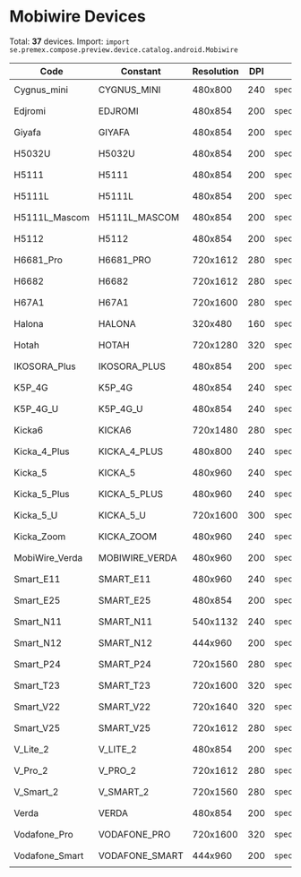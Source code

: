 # Mobiwire Devices

Total: **37** devices. Import: `import se.premex.compose.preview.device.catalog.android.Mobiwire`

| Code | Constant | Resolution | DPI | Compose Spec | Preview Usage |
|------|----------|------------|-----|-------------|---------------|
| Cygnus_mini | CYGNUS_MINI | 480x800 | 240 | `spec:width=480px,height=800px,dpi=240` | `@Preview(device = Mobiwire.CYGNUS_MINI)` |
| Edjromi | EDJROMI | 480x854 | 200 | `spec:width=480px,height=854px,dpi=200` | `@Preview(device = Mobiwire.EDJROMI)` |
| Giyafa | GIYAFA | 480x854 | 200 | `spec:width=480px,height=854px,dpi=200` | `@Preview(device = Mobiwire.GIYAFA)` |
| H5032U | H5032U | 480x854 | 200 | `spec:width=480px,height=854px,dpi=200` | `@Preview(device = Mobiwire.H5032U)` |
| H5111 | H5111 | 480x854 | 200 | `spec:width=480px,height=854px,dpi=200` | `@Preview(device = Mobiwire.H5111)` |
| H5111L | H5111L | 480x854 | 200 | `spec:width=480px,height=854px,dpi=200` | `@Preview(device = Mobiwire.H5111L)` |
| H5111L_Mascom | H5111L_MASCOM | 480x854 | 200 | `spec:width=480px,height=854px,dpi=200` | `@Preview(device = Mobiwire.H5111L_MASCOM)` |
| H5112 | H5112 | 480x854 | 200 | `spec:width=480px,height=854px,dpi=200` | `@Preview(device = Mobiwire.H5112)` |
| H6681_Pro | H6681_PRO | 720x1612 | 280 | `spec:width=720px,height=1612px,dpi=280` | `@Preview(device = Mobiwire.H6681_PRO)` |
| H6682 | H6682 | 720x1612 | 280 | `spec:width=720px,height=1612px,dpi=280` | `@Preview(device = Mobiwire.H6682)` |
| H67A1 | H67A1 | 720x1600 | 280 | `spec:width=720px,height=1600px,dpi=280` | `@Preview(device = Mobiwire.H67A1)` |
| Halona | HALONA | 320x480 | 160 | `spec:width=320px,height=480px,dpi=160` | `@Preview(device = Mobiwire.HALONA)` |
| Hotah | HOTAH | 720x1280 | 320 | `spec:width=720px,height=1280px,dpi=320` | `@Preview(device = Mobiwire.HOTAH)` |
| IKOSORA_Plus | IKOSORA_PLUS | 480x854 | 200 | `spec:width=480px,height=854px,dpi=200` | `@Preview(device = Mobiwire.IKOSORA_PLUS)` |
| K5P_4G | K5P_4G | 480x854 | 240 | `spec:width=480px,height=854px,dpi=240` | `@Preview(device = Mobiwire.K5P_4G)` |
| K5P_4G_U | K5P_4G_U | 480x854 | 240 | `spec:width=480px,height=854px,dpi=240` | `@Preview(device = Mobiwire.K5P_4G_U)` |
| Kicka6 | KICKA6 | 720x1480 | 280 | `spec:width=720px,height=1480px,dpi=280` | `@Preview(device = Mobiwire.KICKA6)` |
| Kicka_4_Plus | KICKA_4_PLUS | 480x800 | 240 | `spec:width=480px,height=800px,dpi=240` | `@Preview(device = Mobiwire.KICKA_4_PLUS)` |
| Kicka_5 | KICKA_5 | 480x960 | 240 | `spec:width=480px,height=960px,dpi=240` | `@Preview(device = Mobiwire.KICKA_5)` |
| Kicka_5_Plus | KICKA_5_PLUS | 480x960 | 240 | `spec:width=480px,height=960px,dpi=240` | `@Preview(device = Mobiwire.KICKA_5_PLUS)` |
| Kicka_5_U | KICKA_5_U | 720x1600 | 300 | `spec:width=720px,height=1600px,dpi=300` | `@Preview(device = Mobiwire.KICKA_5_U)` |
| Kicka_Zoom | KICKA_ZOOM | 480x960 | 240 | `spec:width=480px,height=960px,dpi=240` | `@Preview(device = Mobiwire.KICKA_ZOOM)` |
| MobiWire_Verda | MOBIWIRE_VERDA | 480x960 | 200 | `spec:width=480px,height=960px,dpi=200` | `@Preview(device = Mobiwire.MOBIWIRE_VERDA)` |
| Smart_E11 | SMART_E11 | 480x960 | 240 | `spec:width=480px,height=960px,dpi=240` | `@Preview(device = Mobiwire.SMART_E11)` |
| Smart_E25 | SMART_E25 | 480x854 | 200 | `spec:width=480px,height=854px,dpi=200` | `@Preview(device = Mobiwire.SMART_E25)` |
| Smart_N11 | SMART_N11 | 540x1132 | 240 | `spec:width=540px,height=1132px,dpi=240` | `@Preview(device = Mobiwire.SMART_N11)` |
| Smart_N12 | SMART_N12 | 444x960 | 200 | `spec:width=444px,height=960px,dpi=200` | `@Preview(device = Mobiwire.SMART_N12)` |
| Smart_P24 | SMART_P24 | 720x1560 | 280 | `spec:width=720px,height=1560px,dpi=280` | `@Preview(device = Mobiwire.SMART_P24)` |
| Smart_T23 | SMART_T23 | 720x1600 | 320 | `spec:width=720px,height=1600px,dpi=320` | `@Preview(device = Mobiwire.SMART_T23)` |
| Smart_V22 | SMART_V22 | 720x1640 | 320 | `spec:width=720px,height=1640px,dpi=320` | `@Preview(device = Mobiwire.SMART_V22)` |
| Smart_V25 | SMART_V25 | 720x1612 | 280 | `spec:width=720px,height=1612px,dpi=280` | `@Preview(device = Mobiwire.SMART_V25)` |
| V_Lite_2 | V_LITE_2 | 480x854 | 200 | `spec:width=480px,height=854px,dpi=200` | `@Preview(device = Mobiwire.V_LITE_2)` |
| V_Pro_2 | V_PRO_2 | 720x1612 | 280 | `spec:width=720px,height=1612px,dpi=280` | `@Preview(device = Mobiwire.V_PRO_2)` |
| V_Smart_2 | V_SMART_2 | 720x1560 | 280 | `spec:width=720px,height=1560px,dpi=280` | `@Preview(device = Mobiwire.V_SMART_2)` |
| Verda | VERDA | 480x854 | 200 | `spec:width=480px,height=854px,dpi=200` | `@Preview(device = Mobiwire.VERDA)` |
| Vodafone_Pro | VODAFONE_PRO | 720x1600 | 320 | `spec:width=720px,height=1600px,dpi=320` | `@Preview(device = Mobiwire.VODAFONE_PRO)` |
| Vodafone_Smart | VODAFONE_SMART | 444x960 | 200 | `spec:width=444px,height=960px,dpi=200` | `@Preview(device = Mobiwire.VODAFONE_SMART)` |

<!-- Generated automatically. Do not edit manually. -->
